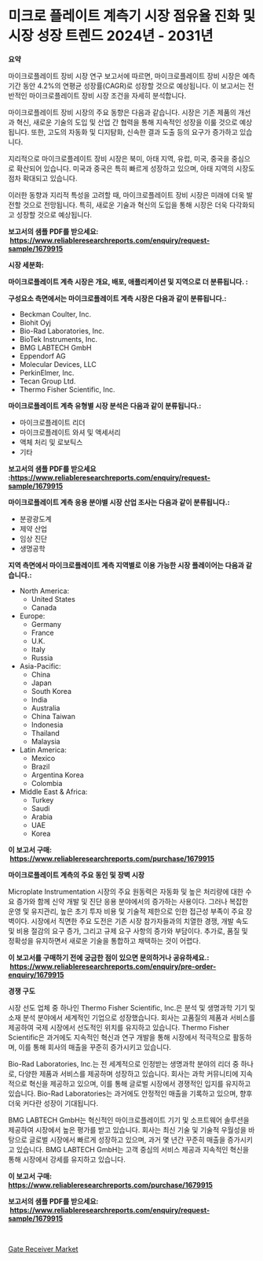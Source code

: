 <p><h1>미크로 플레이트 계측기 시장 점유율 진화 및 시장 성장 트렌드 2024년 - 2031년</h1></p><p><strong>요약</strong></p>
<p><p>마이크로플레이트 장비 시장 연구 보고서에 따르면, 마이크로플레이트 장비 시장은 예측 기간 동안 4.2%의 연평균 성장률(CAGR)로 성장할 것으로 예상됩니다. 이 보고서는 전반적인 마이크로플레이트 장비 시장 조건을 자세히 분석합니다.</p><p>마이크로플레이트 장비 시장의 주요 동향은 다음과 같습니다. 시장은 기존 제품의 개선과 혁신, 새로운 기술의 도입 및 산업 간 협력을 통해 지속적인 성장을 이룰 것으로 예상됩니다. 또한, 고도의 자동화 및 디지턈화, 신속한 결과 도출 등의 요구가 증가하고 있습니다.</p><p>지리적으로 마이크로플레이트 장비 시장은 북미, 아태 지역, 유럽, 미국, 중국을 중심으로 확산되어 있습니다. 미국과 중국은 특히 빠르게 성장하고 있으며, 아태 지역의 시장도 점차 확대되고 있습니다.</p><p>이러한 동향과 지리적 특성을 고려할 때, 마이크로플레이트 장비 시장은 미래에 더욱 발전할 것으로 전망됩니다. 특히, 새로운 기술과 혁신의 도입을 통해 시장은 더욱 다각화되고 성장할 것으로 예상됩니다.</p></p>
<p><strong>보고서의 샘플 PDF를 받으세요: &nbsp;<a href="https://www.reliableresearchreports.com/enquiry/request-sample/1679915">https://www.reliableresearchreports.com/enquiry/request-sample/1679915</a></strong></p>
<p><strong>시장 세분화:</strong></p>
<p><strong> 마이크로플레이트 계측 시장은 개요, 배포, 애플리케이션 및 지역으로 더 분류됩니다. :</strong></p>
<p><strong>구성요소 측면에서는 마이크로플레이트 계측 시장은 다음과 같이 분류됩니다.:</strong></p>
<p><ul><li>Beckman Coulter, Inc.</li><li>Biohit Oyj</li><li>Bio-Rad Laboratories, Inc.</li><li>BioTek Instruments, Inc.</li><li>BMG LABTECH GmbH</li><li>Eppendorf AG</li><li>Molecular Devices, LLC</li><li>PerkinElmer, Inc.</li><li>Tecan Group Ltd.</li><li>Thermo Fisher Scientific, Inc.</li></ul></p>
<p><strong> 마이크로플레이트 계측 유형별 시장 분석은 다음과 같이 분류됩니다.:</strong></p>
<p><ul><li>마이크로플레이트 리더</li><li>마이크로플레이트 와셔 및 액세서리</li><li>액체 처리 및 로보틱스</li><li>기타</li></ul></p>
<p><strong>보고서의 샘플 PDF를 받으세요 :<a href="https://www.reliableresearchreports.com/enquiry/request-sample/1679915">https://www.reliableresearchreports.com/enquiry/request-sample/1679915</a></strong></p>
<p><strong> 마이크로플레이트 계측 응용 분야별 시장 산업 조사는 다음과 같이 분류됩니다.:</strong></p>
<p><ul><li>분광광도계</li><li>제약 산업</li><li>임상 진단</li><li>생명공학</li></ul></p>
<p><strong>지역 측면에서 마이크로플레이트 계측 지역별로 이용 가능한 시장 플레이어는 다음과 같습니다.:</strong></p>
<p><ul>
    <li>
        North America:
        <ul>
            <li>United States</li>
            <li>Canada</li>
        </ul>
    </li>
    <li>
        Europe:
        <ul>
            <li>Germany</li>
            <li>France</li>
            <li>U.K.</li>
            <li>Italy</li>
            <li>Russia</li>
        </ul>
    </li>
    <li>
        Asia-Pacific:
        <ul>
            <li>China</li>
            <li>Japan</li>
            <li>South Korea</li>
            <li>India</li>
            <li>Australia</li>
            <li>China Taiwan</li>
            <li>Indonesia</li>
            <li>Thailand</li>
            <li>Malaysia</li>
        </ul>
    </li>
    <li>
        Latin America:
        <ul>
            <li>Mexico</li>
            <li>Brazil</li>
            <li>Argentina Korea</li>
            <li>Colombia</li>
        </ul>
    </li>
    <li>
        Middle East & Africa:
        <ul>
            <li>Turkey</li>
            <li>Saudi</li>
            <li>Arabia</li>
            <li>UAE</li>
            <li>Korea</li>
        </ul>
    </li>
    </ul></p>
<p><strong>이 보고서 구매: &nbsp;<a href="https://www.reliableresearchreports.com/purchase/1679915">https://www.reliableresearchreports.com/purchase/1679915</a></strong></p>
<p><strong>마이크로플레이트 계측의 주요 동인 및 장벽 시장</strong></p>
<p><p>Microplate Instrumentation 시장의 주요 원동력은 자동화 및 높은 처리량에 대한 수요 증가와 함께 신약 개발 및 진단 응용 분야에서의 증가하는 사용이다. 그러나 복잡한 운영 및 유지관리, 높은 초기 투자 비용 및 기술적 제한으로 인한 접근성 부족이 주요 장벽이다. 시장에서 직면한 주요 도전은 기존 시장 참가자들과의 치열한 경쟁, 개발 속도 및 비용 절감의 요구 증가, 그리고 규제 요구 사항의 증가와 부담이다. 추가로, 품질 및 정확성을 유지하면서 새로운 기술을 통합하고 채택하는 것이 어렵다.</p></p>
<p><strong>이 보고서를 구매하기 전에 궁금한 점이 있으면 문의하거나 공유하세요.: &nbsp;<a href="https://www.reliableresearchreports.com/enquiry/pre-order-enquiry/1679915">https://www.reliableresearchreports.com/enquiry/pre-order-enquiry/1679915</a></strong></p>
<p><strong>경쟁 구도</strong></p>
<p><p>시장 선도 업체 중 하나인 Thermo Fisher Scientific, Inc.은 분석 및 생명과학 기기 및 소재 분석 분야에서 세계적인 기업으로 성장했습니다. 회사는 고품질의 제품과 서비스를 제공하여 국제 시장에서 선도적인 위치를 유지하고 있습니다. Thermo Fisher Scientific은 과거에도 지속적인 혁신과 연구 개발을 통해 시장에서 적극적으로 활동하며, 이를 통해 회사의 매출을 꾸준히 증가시키고 있습니다.</p><p>Bio-Rad Laboratories, Inc.는 전 세계적으로 인정받는 생명과학 분야의 리더 중 하나로, 다양한 제품과 서비스를 제공하며 성장하고 있습니다. 회사는 과학 커뮤니티에 지속적으로 혁신을 제공하고 있으며, 이를 통해 글로벌 시장에서 경쟁적인 입지를 유지하고 있습니다. Bio-Rad Laboratories는 과거에도 안정적인 매출을 기록하고 있으며, 향후 더욱 커다란 성장이 기대됩니다.</p><p>BMG LABTECH GmbH는 혁신적인 마이크로플레이트 기기 및 소프트웨어 솔루션을 제공하여 시장에서 높은 평가를 받고 있습니다. 회사는 최신 기술 및 기술적 우월성을 바탕으로 글로벌 시장에서 빠르게 성장하고 있으며, 과거 몇 년간 꾸준히 매출을 증가시키고 있습니다. BMG LABTECH GmbH는 고객 중심의 서비스 제공과 지속적인 혁신을 통해 시장에서 강세를 유지하고 있습니다.</p></p>
<p><strong>이 보고서 구매: &nbsp; <a href="https://www.reliableresearchreports.com/purchase/1679915">https://www.reliableresearchreports.com/purchase/1679915</a></strong></p>
<p><strong>보고서의 샘플 PDF를 받으세요: &nbsp;<a href="https://www.reliableresearchreports.com/enquiry/request-sample/1679915">https://www.reliableresearchreports.com/enquiry/request-sample/1679915</a></strong><strong></strong></p>
<p>&nbsp;</p>
<p><p><a href="https://github.com/WillieWoodard/Market-Research-Report-List-4/blob/main/gate-receiver-market.md">Gate Receiver Market</a></p></p>